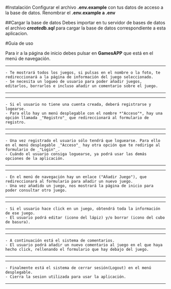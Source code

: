 #Instalación
Configurar el archivo **.env.example** con tus datos de acceso a la base de datos. Renombrar el **.env.example a .env**

##Cargar la base de datos
Debes importar en tu servidor de bases de datos el archivo **_createdb.sql_** para cargar la base de datos correspondiente a esta aplicacion.

#Guia de uso

Para ir a la página de inicio debes pulsar en **GamesAPP** que está en el menú de navegación.
***
    - Te mostrará todos los juegos, si pulsas en el nombre o la foto, te redireccionará a la página de información del juego seleccionado.
    - Se necesita un logueo de usuario para poder añadir juegos, editarlos, borrarlos e incluso añadir un comentario sobre el juego.
***

***
    - Si el usuario no tiene una cuenta creada, deberá registrarse y logearse.
    - Para ello hay un menú desplegable con el nombre *"Acceso"*, hay una opción llamada _"Registro"_ que redireccionará al formulario de registro.
***
***
    - Una vez registrado el usuario sólo tendrá que loguearse. Para ello en el menú desplegable _"Acceso"_ hay otra opción que te redirige al formulario de _"Login"_.
    - Cuándo el usuario consiga loguearse, ya podrá usar las demás opciones de la aplicación.
***
***
    - En el menú de navegación hay un enlace ("Añadir Juego"), que redireccionará al formulario para añadir un nuevo juego. 
    - Una vez añadido un juego, nos mostrará la página de inicio para poder consultar otro juego.
***
***
    - Si el usuario hace click en un juego, obtendrá toda la información de ese juego.
    - El usuario podrá editar (icono del lápiz) y/o borrar (icono del cubo de basura).
***
***
    - A continuación está el sistema de comentarios.
    - El usuario podrá añadir un nuevo comentario al juego en el que haya hecho click, rellenando el formulario que hay debajo del juego.
***
***
    - Finalmente está el sistema de cerrar sesión(Logout) en el menú desplegable.
    - Cierra la sesion utilizada para usar la aplicación.
***